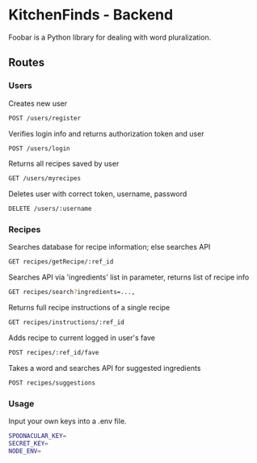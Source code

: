 # KitchenFinds - Backend

Foobar is a Python library for dealing with word pluralization.

## Routes
### Users
Creates new user
```bash
POST /users/register
```
Verifies login info and returns authorization token and user
```bash
POST /users/login
```
Returns all recipes saved by user
```bash
GET /users/myrecipes
```
Deletes user with correct token, username, password
```bash
DELETE /users/:username
```

### Recipes
Searches database for recipe information; else searches API
```bash
GET recipes/getRecipe/:ref_id
```
Searches API via 'ingredients' list in parameter, returns list of recipe info
```bash
GET recipes/search?ingredients=...,
```
Returns full recipe instructions of a single recipe
```bash
GET recipes/instructions/:ref_id
```
Adds recipe to current logged in user's fave
```bash
POST recipes/:ref_id/fave
```
Takes a word and searches API for suggested ingredients
```bash
POST recipes/suggestions
```

### Usage
Input your own keys into a .env file.
```bash
SPOONACULAR_KEY=
SECRET_KEY=
NODE_ENV=
```
